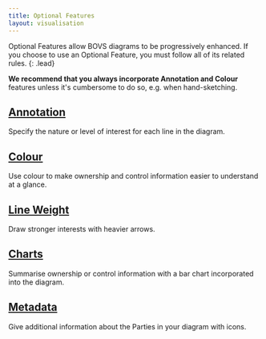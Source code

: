 ```yaml
---
title: Optional Features
layout: visualisation
---
```


Optional Features allow BOVS diagrams to be progressively enhanced. If you choose to use an Optional Feature, you must follow all of its related rules.
{: .lead}

**We recommend that you always incorporate Annotation and Colour** features unless it's cumbersome to do so, e.g. when hand-sketching.


## [Annotation](/visualisation/optional/annotation)

Specify the nature or level of interest for each line in the diagram.


## [Colour](/visualisation/optional/colour)

Use colour to make ownership and control information easier to understand at a glance.


## [Line Weight](/visualisation/optional/weight)

Draw stronger interests with heavier arrows.


## [Charts](/visualisation/optional/charts)

Summarise ownership or control information with a bar chart incorporated into the diagram.


## [Metadata](/visualisation/optional/metadata)

Give additional information about the Parties in your diagram with icons.